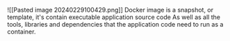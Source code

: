 ![[Pasted image 20240229100429.png]]
Docker image is a snapshot, or template, it's contain executable application source code As well as all the tools, libraries and dependencies that the application code need to run as a container.

